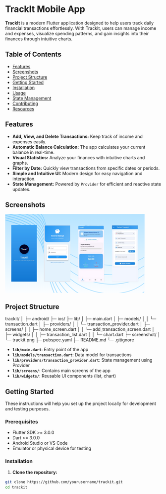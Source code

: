 # TrackIt Mobile App

**TrackIt** is a modern Flutter application designed to help users track daily financial transactions effortlessly. With TrackIt, users can manage income and expenses, visualize spending patterns, and gain insights into their finances through intuitive charts.

## Table of Contents

- [Features](#features)  
- [Screenshots](#screenshots)  
- [Project Structure](#project-structure)  
- [Getting Started](#getting-started)  
- [Installation](#installation)  
- [Usage](#usage)  
- [State Management](#state-management)  
- [Contributing](#contributing)  
- [Resources](#resources)  

## Features

- **Add, View, and Delete Transactions:** Keep track of income and expenses easily.  
- **Automatic Balance Calculation:** The app calculates your current balance in real-time.  
- **Visual Statistics:** Analyze your finances with intuitive charts and graphs.  
- **Filter by Date:** Quickly view transactions from specific dates or periods.  
- **Simple and Intuitive UI:** Modern design for easy navigation and interaction.  
- **State Management:** Powered by `Provider` for efficient and reactive state updates.  

## Screenshots

<img src="screenshot/trackit.png" alt="TrackIt UI" width="450"/>

## Project Structure
trackit/
│
├─ android/
├─ ios/
├─ lib/
│ ├─ main.dart
│ ├─ models/
│ │ └─ transaction.dart
│ ├─ providers/
│ │ └─ transaction_provider.dart
│ ├─ screens/
│ │ ├─ home_screen.dart
│ │ └─ add_transaction_screen.dart
│ ├─ widgets/
│ │ ├─ transaction_list.dart
│ │ └─ chart.dart
├─ screenshot/
│ └─ trackit.png
├─ pubspec.yaml
├─ README.md
└─ .gitignore

- **`lib/main.dart`**: Entry point of the app  
- **`lib/models/transaction.dart`**: Data model for transactions  
- **`lib/providers/transaction_provider.dart`**: State management using Provider  
- **`lib/screens/`**: Contains main screens of the app  
- **`lib/widgets/`**: Reusable UI components (list, chart)  

## Getting Started

These instructions will help you set up the project locally for development and testing purposes.

### Prerequisites

- Flutter SDK >= 3.0.0  
- Dart >= 3.0.0  
- Android Studio or VS Code  
- Emulator or physical device for testing  

### Installation

1. **Clone the repository:**  
```bash
git clone https://github.com/yourusername/trackit.git
cd trackit
